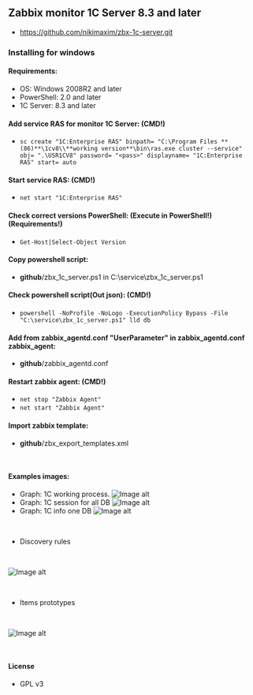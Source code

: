 ## Zabbix monitor 1C Server 8.3 and later
- https://github.com/nikimaxim/zbx-1c-server.git

### Installing for windows
#### Requirements:
- OS: Windows 2008R2 and later
- PowerShell: 2.0 and later
- 1C Server: 8.3 and later

#### Add service RAS for monitor 1C Server: (CMD!)
- ```sc create "1C:Enterprise RAS" binpath= "C:\Program Files **(86)**\1cv8\\**working version**\bin\ras.exe cluster --service" obj= ".\USR1CV8" password= "<pass>" displayname= "1C:Enterprise RAS" start= auto```

#### Start service RAS: (CMD!)
- ```net start "1C:Enterprise RAS"```

#### Check correct versions PowerShell: (Execute in PowerShell!) (Requirements!)
- ```Get-Host|Select-Object Version```

#### Copy powershell script:
- **github**/zbx_1c_server.ps1 in C:\service\zbx_1c_server.ps1

#### Check powershell script(Out json): (CMD!)
- ```powershell -NoProfile -NoLogo -ExecutionPolicy Bypass -File "C:\service\zbx_1c_server.ps1" lld db```

#### Add from zabbix_agentd.conf "UserParameter" in zabbix_agentd.conf zabbix_agent:
- **github**/zabbix_agentd.conf

#### Restart zabbix agent: (CMD!)
- ```net stop "Zabbix Agent"```
- ```net start "Zabbix Agent"```

#### Import zabbix template:
- **github**/zbx_export_templates.xml

<br/>

#### Examples images:
- Graph: 1C working process.
![Image alt](https://github.com/nikimaxim/zbx-1c-server/blob/master/img/1.png)
- Graph: 1C session for all DB
![Image alt](https://github.com/nikimaxim/zbx-1c-server/blob/master/img/2.png)
- Graph: 1C info one DB
![Image alt](https://github.com/nikimaxim/zbx-1c-server/blob/master/img/3.png)

<br/>

- Discovery rules

<br/>

![Image alt](https://github.com/nikimaxim/zbx-1c-server/blob/master/img/4.png)

<br/>

- Items prototypes

<br/>

![Image alt](https://github.com/nikimaxim/zbx-1c-server/blob/master/img/5.png)

<br/>

#### License
- GPL v3